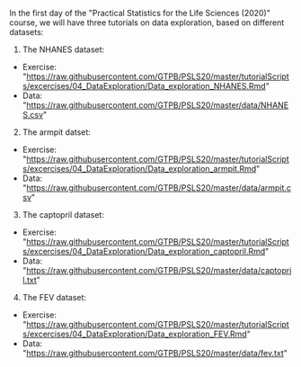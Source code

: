 In the first day of the "Practical Statistics for the Life Sciences (2020)" course, we will have three tutorials on data exploration, based on different datasets:

1) The NHANES dataset:
- Exercise: "https://raw.githubusercontent.com/GTPB/PSLS20/master/tutorialScripts/excercises/04_DataExploration/Data_exploration_NHANES.Rmd"
- Data: "https://raw.githubusercontent.com/GTPB/PSLS20/master/data/NHANES.csv"

2) The armpit datset:
- Exercise: "https://raw.githubusercontent.com/GTPB/PSLS20/master/tutorialScripts/excercises/04_DataExploration/Data_exploration_armpit.Rmd"
- Data: "https://raw.githubusercontent.com/GTPB/PSLS20/master/data/armpit.csv"

3) The captopril dataset:
- Exercise: "https://raw.githubusercontent.com/GTPB/PSLS20/master/tutorialScripts/excercises/04_DataExploration/Data_exploration_captopril.Rmd"
- Data: "https://raw.githubusercontent.com/GTPB/PSLS20/master/data/captopril.txt"

4) The FEV dataset:
- Exercise: "https://raw.githubusercontent.com/GTPB/PSLS20/master/tutorialScripts/excercises/04_DataExploration/Data_exploration_FEV.Rmd"
- Data: "https://raw.githubusercontent.com/GTPB/PSLS20/master/data/fev.txt"




